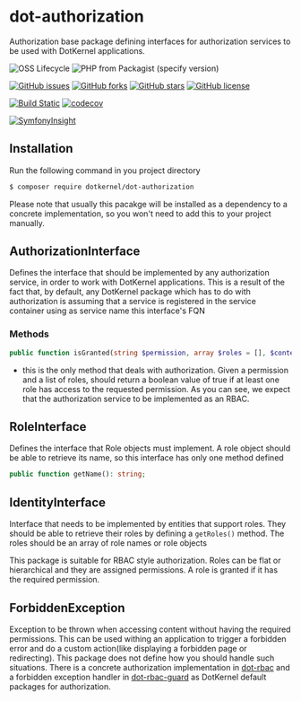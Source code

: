 # dot-authorization

Authorization base package defining interfaces for authorization services to be used with DotKernel applications.

![OSS Lifecycle](https://img.shields.io/osslifecycle/dotkernel/dot-authorization)
![PHP from Packagist (specify version)](https://img.shields.io/packagist/php-v/dotkernel/dot-authorization/3.4.1)

[![GitHub issues](https://img.shields.io/github/issues/dotkernel/dot-authorization)](https://github.com/dotkernel/dot-authorization/issues)
[![GitHub forks](https://img.shields.io/github/forks/dotkernel/dot-authorization)](https://github.com/dotkernel/dot-authorization/network)
[![GitHub stars](https://img.shields.io/github/stars/dotkernel/dot-authorization)](https://github.com/dotkernel/dot-authorization/stargazers)
[![GitHub license](https://img.shields.io/github/license/dotkernel/dot-authorization)](https://github.com/dotkernel/dot-authorization/blob/3.0/LICENSE.md)

[![Build Static](https://github.com/dotkernel/dot-authorization/actions/workflows/continuous-integration.yml/badge.svg?branch=3.0)](https://github.com/dotkernel/dot-authorization/actions/workflows/continuous-integration.yml)
[![codecov](https://codecov.io/gh/dotkernel/dot-authorization/graph/badge.svg?token=ZBZDEA3LY8)](https://codecov.io/gh/dotkernel/dot-authorization)

[![SymfonyInsight](https://insight.symfony.com/projects/014df510-1cf7-4876-b1a8-303fbef2f364/big.svg)](https://insight.symfony.com/projects/014df510-1cf7-4876-b1a8-303fbef2f364)

## Installation

Run the following command in you project directory

```bash
$ composer require dotkernel/dot-authorization
```

Please note that usually this pacakge will be installed as a dependency to a concrete implementation, so you won't need to add this to your project manually.

## AuthorizationInterface

Defines the interface that should be implemented by any authorization service, in order to work with DotKernel applications. This is a result of the fact that, by default, any DotKernel package which has to do with authorization is assuming that a service is registered in the service container using as service name this interface's FQN

### Methods

```php
public function isGranted(string $permission, array $roles = [], $context = null): bool;
```

* this is the only method that deals with authorization. Given a permission and a list of roles, should return a boolean value of true if at least one role has access to the requested permission. As you can see, we expect that the authorization service to be implemented as an RBAC.

## RoleInterface

Defines the interface that Role objects must implement. A role object should be able to retrieve its name, so this interface has only one method defined

```php
public function getName(): string;
```

## IdentityInterface

Interface that needs to be implemented by entities that support roles. They should be able to retrieve their roles by defining a `getRoles()` method.
The roles should be an array of role names or role objects

This package is suitable for RBAC style authorization. Roles can be flat or hierarchical and they are assigned permissions.
A role is granted if it has the required permission.

## ForbiddenException

Exception to be thrown when accessing content without having the required permissions. This can be used withing an application to trigger a forbidden error and do a custom action(like displaying a forbidden page or redirecting). This package does not define how you should handle such situations. There is a concrete authorization implementation in [dot-rbac](https://github.com/dotkernel/dot-rbac) and a forbidden exception handler in [dot-rbac-guard](https://github.com/dotkernel/dot-rbac-guard) as DotKernel default packages for authorization.

